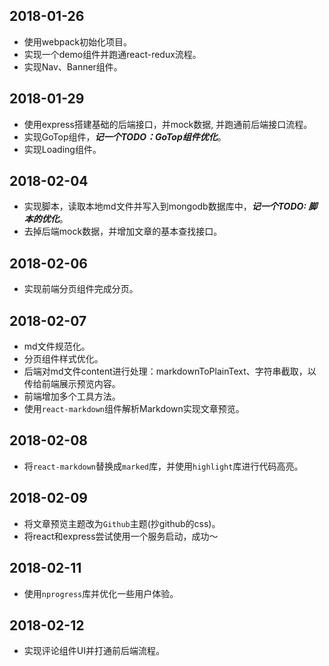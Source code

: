 ## 2018-01-26

* 使用webpack初始化项目。
* 实现一个demo组件并跑通react-redux流程。
* 实现Nav、Banner组件。

## 2018-01-29

* 使用express搭建基础的后端接口，并mock数据, 并跑通前后端接口流程。
* 实现GoTop组件，***记一个TODO：GoTop组件优化***。
* 实现Loading组件。

## 2018-02-04

* 实现脚本，读取本地md文件并写入到mongodb数据库中，***记一个TODO: 脚本的优化***。
* 去掉后端mock数据，并增加文章的基本查找接口。

## 2018-02-06

* 实现前端分页组件完成分页。

## 2018-02-07

* md文件规范化。
* 分页组件样式优化。
* 后端对md文件content进行处理：markdownToPlainText、字符串截取，以传给前端展示预览内容。
* 前端增加多个工具方法。
* 使用`react-markdown`组件解析Markdown实现文章预览。

## 2018-02-08

* 将`react-markdown`替换成`marked`库，并使用`highlight`库进行代码高亮。

## 2018-02-09

* 将文章预览主题改为`Github`主题(抄github的css)。
* 将react和express尝试使用一个服务启动，成功～

## 2018-02-11

* 使用`nprogress`库并优化一些用户体验。

## 2018-02-12

* 实现评论组件UI并打通前后端流程。
